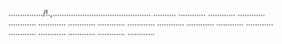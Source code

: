 .............../!.,........................................... ..........
............
............
............
............
............
............
............
............
............
............
............
............
............
............
............
............
............


